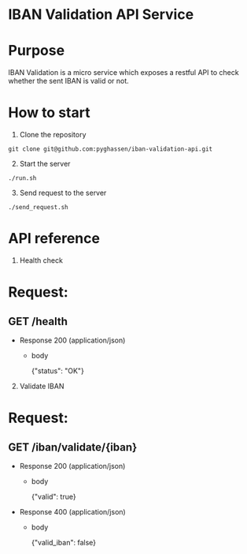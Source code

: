 # IBAN Validation API Service

Purpose
========
IBAN Validation is a micro service which exposes a restful API to check whether the sent IBAN is valid or not.

How to start
===============

1. Clone the repository

`git clone git@github.com:pyghassen/iban-validation-api.git`

2. Start the server

`./run.sh`

3. Send request to the server

`./send_request.sh`

API reference
=============

1. Health check

# Request:

## GET /health

+ Response 200 (application/json)

    + body

        {"status": "OK"}

2. Validate IBAN

# Request:

## GET /iban/validate/{iban}

+ Response 200 (application/json)

    + body

        {"valid": true}

+ Response 400 (application/json)

    + body

        {"valid_iban": false}
